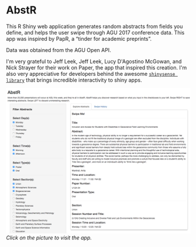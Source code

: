 # AbstR

This R Shiny web application generates random abstracts from fields you define, and helps the user swipe through AGU 2017 conference data. This app was inspired by PapR, a “tinder for academic preprints”.  

Data was obtained from the AGU Open API.  

I'm very grateful to Jeff Leek, Jeff Leek, Lucy D'Agostino McGowan, and Nick Strayer for their work on Paper, the app that inspired this creation. I'm also very appreciative for developers behind the awesome [`shinysense library`](https://github.com/nstrayer/shinysense) that brings incredible interactivity to shiny apps.  

[![](abstr.png)](https://richpauloo.shinyapps.io/abstr/)  
*Click on the picture to visit the app.*
